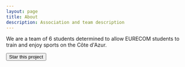 ```yaml
---
layout: page
title: About
description: Association and team description
---
```


We are a team of 6 students determined to allow EURECOM students to train and enjoy sports on the Côte d'Azur.

<a target="_blank" href="https://github.com/sharu725/yuyutsu">
<button>Star this project</button>
</a>
